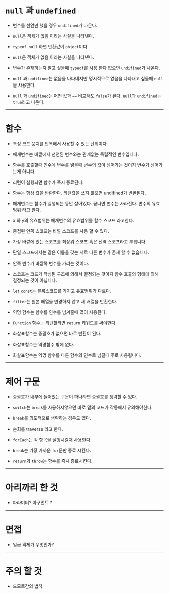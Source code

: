# `null` 과 `undefined`

- 변수를 선언만 했을 경우 `undifined`가 나온다.

- `null`은 객체가 없음 이라는 사실을 나타낸다.

- `typeof null` 하면 반환값이 `object`이다.

- `null`은 객체가 없음 이라는 사실을 나타낸다.

- 변수가 존재하는지 알고 싶을때 `typeof`를 사용 한다 없으면 `undifined`가 나온다.

- `null` 과 `undifined`는 없음을 나타내지만 명시적으로 없음을 나타내고 싶을때 `null`을 사용한다.

- `null` 과 `undifined`는 어떤 값과 `==` 비교해도 `false`가 된다. `null`과 `undifined`는 `true`라고 나온다.

- - -

# 함수

- 특정 코드 뭉치를 반복해서 사용할 수 있는 단위이다.

- 매개변수는 바깥에서 선언된 변수와는 관게없는 독립적인 변수입니다.

- 함수를 호출할때 인수에 변수를 넣을때 변수의 값이 넘어가는 것이지 변수가 넘어가는게 아니다.

- 리턴이 실행되면 함수가 즉시 종료된다.

- 함수는 항상 값을 반환한다. 리턴값을 쓰지 않으면 undifined가 반환된다.

- 매개변수는 함수가 실행되는 동안 살아있다. 끝나면 변수는 사라진다. 변수의 유효범위 라고 한다.

- x 와 y의 유효범위는 매개변수의 유효범위를 함수 스코프 라고한다.

- 중첩된 안쪽 스코프는 바깥 스코프를 사용 할 수 있다.

- 가장 바깥에 있는 스코프를 최상위 스코프 혹은 전역 스코프라고 부릅니다.

- 단일 스코프에서는 같은 이름을 갖는 서로 다른 변수가 존재 할 수 없습니다.

- 안쪽 변수가 바깥쪽 변수를 가리는 것이다.

- 스코프는 코드가 작성된 구조에 의해서 결정되는 것이지 함수 호출의 형태에 의해 결정되는 것이 아닙니다.

- `let` `const`는 블록스코프를 가지고 유효범위가 다르다.

- `filter`는 원본 배열을 변경하지 않고 새 배열을 반환한다.

- 익명 함수는 함수를 인수를 넘겨줄때 많이 사용된다.

- `Function` 함수는 리턴할라면 `return` 키워드를 써야한다. 

- 화살표함수는 중괄호가 없으면 바로 반환이 된다.

- 화살표함수는 익명함수 밖에 없다.

- 화살표함수는 익명 함수를 다른 함수의 인수로 넘길때 주로 사용됩니다.

- - -

# 제어 구문

- 중괄호가 내부에 들어있는 구문이 하나라면 중괄호를 생략할 수 있다.

- `switch`는 `break`를 사용하지않으면 바로 밑의 코드가 작동해서 유의해야한다.

- `break`를 의도적으로 생략하는 경우도 있다.

- 순회를 traverse 라고 한다.

- `forEach`는 각 항목을 실행시킬때 사용한다.

- `break`는 가장 가까운 `for`문만 종료 시킨다.

- `return`과 `throw`는 함수를 즉시 종료시킨다.

- - -

# 아리까리 한 것

- 파라미터? 아구먼트 ?

- - -

# 면접

- 일급 객체가 무엇인가?

- - -

# 주의 할 것

- 드모르간의 법칙
